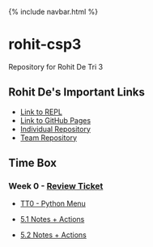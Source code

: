 {% include navbar.html %}

# rohit-csp3
Repository for Rohit De Tri 3


## Rohit De's Important Links

- [Link to REPL](https://replit.com/@rohittde/rohit-csp3-algo)
- [Link to GitHub Pages](https://rohitd3.github.io/rohit-csp3-algo/)
- [Individual Repository](https://github.com/rohitd3/rohit-csp3-algo)
- [Team Repository](https://github.com/aaditgupta21/koolskool)

## Time Box

### Week 0 - [Review Ticket](https://github.com/rohitd3/rohit-csp3-algo/issues/1)

- [TT0 - Python Menu](https://replit.com/@rohittde/rohit-csp3-algo#python/menu.py) 

- [5.1 Notes + Actions](https://rohitd3.github.io/rohit-csp3-algo/notes/5_1notes)
- [5.2 Notes + Actions](https://rohitd3.github.io/rohit-csp3-algo/notes/5_2notes)
